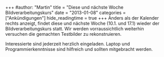 +++
#author: "Martin"
title = "Diese und nächste Woche Bildverarbeitungskurs"
date = "2013-01-08"
categories = ["Ankündigungen"]
hide_readingtime = true
+++
Anders als der Kalender rechts anzeigt, findet diese und nächste Woche (10.1. und 17.1) wieder der Bildverarbeitungskurs statt. Wir werden vorraussichtlich weiterhin versuchen die gemachten Testbilder zu rekonstruieren.

Interessierte sind jederzeit herzlich eingeladen. Laptop und Programmierkenntnisse sind hilfreich und sollten mitgebracht werden.
